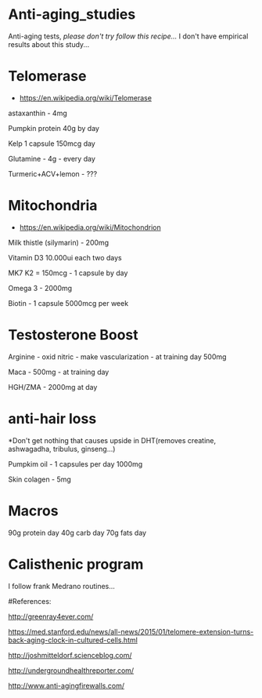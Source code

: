 # Anti-aging_studies
Anti-aging tests,  *please don't try follow this recipe...*
I don't have empirical results about this study... 

# Telomerase 
- https://en.wikipedia.org/wiki/Telomerase


astaxanthin  - 4mg

Pumpkin protein 40g by day

Kelp 1 capsule 150mcg day

Glutamine - 4g - every day

Turmeric+ACV+lemon - ???


# Mitochondria 
- https://en.wikipedia.org/wiki/Mitochondrion

Milk thistle (silymarin) - 200mg 

Vitamin D3 10.000ui each two days

MK7 K2 = 150mcg - 1 capsule by day

Omega 3 - 2000mg

Biotin - 1 capsule 5000mcg per week


# Testosterone Boost
Arginine - oxid nitric - make vascularization -  at training day 500mg

Maca - 500mg - at training day 

HGH/ZMA - 2000mg at day

# anti-hair loss
*Don't get nothing that causes upside in DHT(removes creatine, ashwagadha, tribulus, ginseng...)


Pumpkim oil - 1 capsules per day 1000mg

Skin colagen - 5mg


# Macros

90g protein day
40g carb day
70g fats day


# Calisthenic program 
I follow frank Medrano routines...

#References:

http://greenray4ever.com/

https://med.stanford.edu/news/all-news/2015/01/telomere-extension-turns-back-aging-clock-in-cultured-cells.html

http://joshmitteldorf.scienceblog.com/

http://undergroundhealthreporter.com/

http://www.anti-agingfirewalls.com/
